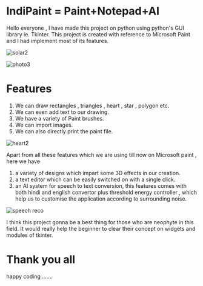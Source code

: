 # IndiPaint = Paint+Notepad+AI
Hello everyone , I have made this project on python using python's GUI library ie. Tkinter. 
This project is created with reference to Microsoft Paint and I  had implement most of its features.


![solar2](https://user-images.githubusercontent.com/61404154/87456937-3dbb5c00-c625-11ea-9204-47b6b58dffad.PNG)

![photo3](https://user-images.githubusercontent.com/61404154/87456945-40b64c80-c625-11ea-8451-13adad32ed97.PNG)


# Features
1. We can draw rectangles , triangles , heart , star , polygon etc.
2. We can even add text to our drawing.
3. We have a variety of Paint brushes.
4. We can import images.
5. We can also directly print the paint file.


![heart2](https://user-images.githubusercontent.com/61404154/87456941-3f851f80-c625-11ea-9d90-e78c24a22814.PNG)

Apart from all these features which we are using till now on Microsoft paint , here we have
1. a variety of designs which impart some 3D effects in our creation.
2. a text editor which can be easily switched on with a single click.
3. an AI system for speech to text conversion, this features comes with both hindi and english convertor plus threshold energy controller , which help us to customise 
the application according to surrounding noise.

![speech reco](https://user-images.githubusercontent.com/61404154/87456949-41e77980-c625-11ea-9052-255733727262.PNG)



I think this project gonna be a best thing for those who are neophyte in this field. It would really help the beginner to clear their concept on  widgets and modules of tkinter.

# Thank you all
happy coding .......
